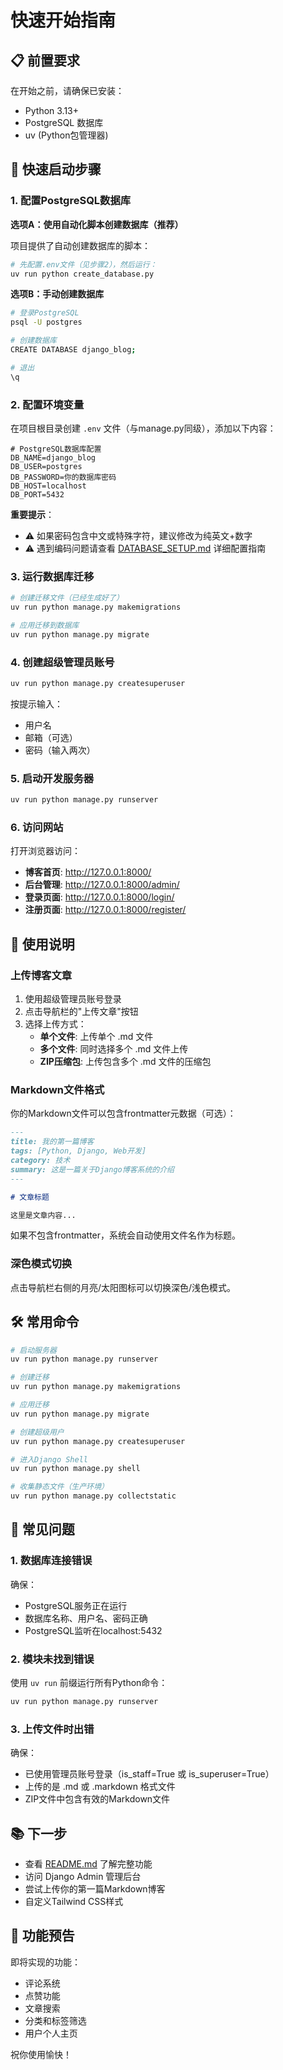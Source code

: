 # 快速开始指南

## 📋 前置要求

在开始之前，请确保已安装：
- Python 3.13+
- PostgreSQL 数据库
- uv (Python包管理器)

## 🚀 快速启动步骤

### 1. 配置PostgreSQL数据库

**选项A：使用自动化脚本创建数据库（推荐）**

项目提供了自动创建数据库的脚本：

```bash
# 先配置.env文件（见步骤2），然后运行：
uv run python create_database.py
```

**选项B：手动创建数据库**

```bash
# 登录PostgreSQL
psql -U postgres

# 创建数据库
CREATE DATABASE django_blog;

# 退出
\q
```

### 2. 配置环境变量

在项目根目录创建 `.env` 文件（与manage.py同级），添加以下内容：

```env
# PostgreSQL数据库配置
DB_NAME=django_blog
DB_USER=postgres
DB_PASSWORD=你的数据库密码
DB_HOST=localhost
DB_PORT=5432
```

**重要提示**：
- ⚠️ 如果密码包含中文或特殊字符，建议修改为纯英文+数字
- ⚠️ 遇到编码问题请查看 [DATABASE_SETUP.md](DATABASE_SETUP.md) 详细配置指南

### 3. 运行数据库迁移

```bash
# 创建迁移文件（已经生成好了）
uv run python manage.py makemigrations

# 应用迁移到数据库
uv run python manage.py migrate
```

### 4. 创建超级管理员账号

```bash
uv run python manage.py createsuperuser
```

按提示输入：
- 用户名
- 邮箱（可选）
- 密码（输入两次）

### 5. 启动开发服务器

```bash
uv run python manage.py runserver
```

### 6. 访问网站

打开浏览器访问：
- **博客首页**: http://127.0.0.1:8000/
- **后台管理**: http://127.0.0.1:8000/admin/
- **登录页面**: http://127.0.0.1:8000/login/
- **注册页面**: http://127.0.0.1:8000/register/

## 📝 使用说明

### 上传博客文章

1. 使用超级管理员账号登录
2. 点击导航栏的"上传文章"按钮
3. 选择上传方式：
   - **单个文件**: 上传单个 .md 文件
   - **多个文件**: 同时选择多个 .md 文件上传
   - **ZIP压缩包**: 上传包含多个 .md 文件的压缩包

### Markdown文件格式

你的Markdown文件可以包含frontmatter元数据（可选）：

```markdown
---
title: 我的第一篇博客
tags: [Python, Django, Web开发]
category: 技术
summary: 这是一篇关于Django博客系统的介绍
---

# 文章标题

这里是文章内容...
```

如果不包含frontmatter，系统会自动使用文件名作为标题。

### 深色模式切换

点击导航栏右侧的月亮/太阳图标可以切换深色/浅色模式。

## 🛠️ 常用命令

```bash
# 启动服务器
uv run python manage.py runserver

# 创建迁移
uv run python manage.py makemigrations

# 应用迁移
uv run python manage.py migrate

# 创建超级用户
uv run python manage.py createsuperuser

# 进入Django Shell
uv run python manage.py shell

# 收集静态文件（生产环境）
uv run python manage.py collectstatic
```

## 🔧 常见问题

### 1. 数据库连接错误

确保：
- PostgreSQL服务正在运行
- 数据库名称、用户名、密码正确
- PostgreSQL监听在localhost:5432

### 2. 模块未找到错误

使用 `uv run` 前缀运行所有Python命令：
```bash
uv run python manage.py runserver
```

### 3. 上传文件时出错

确保：
- 已使用管理员账号登录（is_staff=True 或 is_superuser=True）
- 上传的是 .md 或 .markdown 格式文件
- ZIP文件中包含有效的Markdown文件

## 📚 下一步

- 查看 [README.md](README.md) 了解完整功能
- 访问 Django Admin 管理后台
- 尝试上传你的第一篇Markdown博客
- 自定义Tailwind CSS样式

## 🎯 功能预告

即将实现的功能：
- 评论系统
- 点赞功能
- 文章搜索
- 分类和标签筛选
- 用户个人主页

祝你使用愉快！
